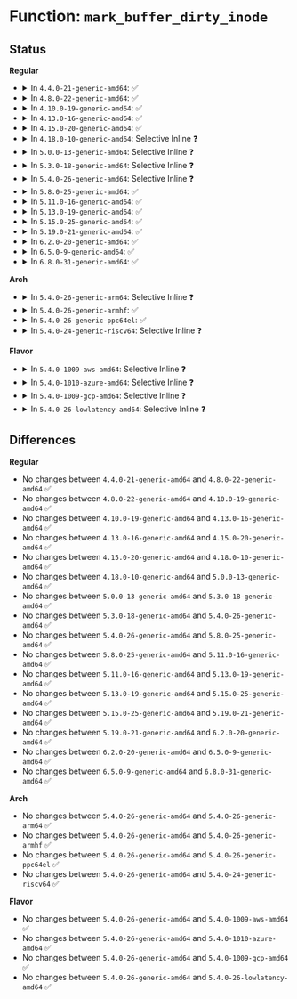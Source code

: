 # Function: <code>mark_buffer_dirty_inode</code>

## Status
<b>Regular</b>
<ul>
<li>
<details>
<summary>In <code>4.4.0-21-generic-amd64</code>: ✅</summary>

```c
void mark_buffer_dirty_inode(struct buffer_head * bh, struct inode * inode)
```

```json
{
  "name": "mark_buffer_dirty_inode",
  "collision_type": "Unique Global",
  "inline_type": "No",
  "funcs": [
    {
      "addr": 18446744071581215504,
      "name": "mark_buffer_dirty_inode",
      "external": true,
      "loc": "fs/buffer.c:603",
      "file": "fs/buffer.c",
      "inline": "seen, unknown",
      "caller_inline": [],
      "caller_func": [
        "fs/ext4/ext4_jbd2.c:__ext4_handle_dirty_metadata",
        "fs/fat/dir.c:fat_add_new_entries",
        "fs/fat/dir.c:fat_alloc_new_dir",
        "fs/fat/dir.c:__fat_remove_entries",
        "fs/fat/dir.c:fat_remove_entries",
        "fs/fat/dir.c:fat_add_entries",
        "fs/fat/dir.c:fat_add_entries",
        "fs/fat/fatent.c:fat12_ent_put",
        "fs/fat/fatent.c:fat12_ent_put",
        "fs/fat/fatent.c:fat16_ent_put",
        "fs/fat/fatent.c:fat32_ent_put",
        "fs/fat/fatent.c:fat_mirror_bhs",
        "fs/fat/namei_vfat.c:vfat_rename",
        "fs/fat/namei_vfat.c:vfat_rename"
      ]
    }
  ],
  "symbols": [
    {
      "addr": 18446744071581215504,
      "name": "mark_buffer_dirty_inode",
      "section": ".text",
      "bind": "STB_GLOBAL",
      "size": 160
    }
  ]
}
```
</details>
</li>
<li>
<details>
<summary>In <code>4.8.0-22-generic-amd64</code>: ✅</summary>

```c
void mark_buffer_dirty_inode(struct buffer_head * bh, struct inode * inode)
```

```json
{
  "name": "mark_buffer_dirty_inode",
  "collision_type": "Unique Global",
  "inline_type": "No",
  "funcs": [
    {
      "addr": 18446744071581380144,
      "name": "mark_buffer_dirty_inode",
      "external": true,
      "loc": "fs/buffer.c:597",
      "file": "fs/buffer.c",
      "inline": "seen, unknown",
      "caller_inline": [],
      "caller_func": [
        "fs/ext4/ext4_jbd2.c:__ext4_handle_dirty_metadata",
        "fs/fat/dir.c:fat_add_entries",
        "fs/fat/dir.c:fat_add_entries",
        "fs/fat/dir.c:fat_add_new_entries",
        "fs/fat/dir.c:fat_alloc_new_dir",
        "fs/fat/dir.c:fat_remove_entries",
        "fs/fat/dir.c:__fat_remove_entries",
        "fs/fat/fatent.c:fat_mirror_bhs",
        "fs/fat/fatent.c:fat32_ent_put",
        "fs/fat/fatent.c:fat16_ent_put",
        "fs/fat/fatent.c:fat12_ent_put",
        "fs/fat/fatent.c:fat12_ent_put",
        "fs/fat/namei_vfat.c:vfat_rename",
        "fs/fat/namei_vfat.c:vfat_rename"
      ]
    }
  ],
  "symbols": [
    {
      "addr": 18446744071581380144,
      "name": "mark_buffer_dirty_inode",
      "section": ".text",
      "bind": "STB_GLOBAL",
      "size": 155
    }
  ]
}
```
</details>
</li>
<li>
<details>
<summary>In <code>4.10.0-19-generic-amd64</code>: ✅</summary>

```c
void mark_buffer_dirty_inode(struct buffer_head * bh, struct inode * inode)
```

```json
{
  "name": "mark_buffer_dirty_inode",
  "collision_type": "Unique Global",
  "inline_type": "No",
  "funcs": [
    {
      "addr": 18446744071581458272,
      "name": "mark_buffer_dirty_inode",
      "external": true,
      "loc": "fs/buffer.c:598",
      "file": "fs/buffer.c",
      "inline": "seen, unknown",
      "caller_inline": [],
      "caller_func": [
        "fs/ext4/ext4_jbd2.c:__ext4_handle_dirty_metadata",
        "fs/fat/dir.c:fat_add_entries",
        "fs/fat/dir.c:fat_add_entries",
        "fs/fat/dir.c:fat_add_new_entries",
        "fs/fat/dir.c:fat_alloc_new_dir",
        "fs/fat/dir.c:fat_remove_entries",
        "fs/fat/dir.c:__fat_remove_entries",
        "fs/fat/fatent.c:fat_mirror_bhs",
        "fs/fat/fatent.c:fat32_ent_put",
        "fs/fat/fatent.c:fat16_ent_put",
        "fs/fat/fatent.c:fat12_ent_put",
        "fs/fat/fatent.c:fat12_ent_put",
        "fs/fat/namei_vfat.c:vfat_rename",
        "fs/fat/namei_vfat.c:vfat_rename"
      ]
    }
  ],
  "symbols": [
    {
      "addr": 18446744071581458272,
      "name": "mark_buffer_dirty_inode",
      "section": ".text",
      "bind": "STB_GLOBAL",
      "size": 155
    }
  ]
}
```
</details>
</li>
<li>
<details>
<summary>In <code>4.13.0-16-generic-amd64</code>: ✅</summary>

```c
void mark_buffer_dirty_inode(struct buffer_head * bh, struct inode * inode)
```

```json
{
  "name": "mark_buffer_dirty_inode",
  "collision_type": "Unique Global",
  "inline_type": "No",
  "funcs": [
    {
      "addr": 18446744071581514496,
      "name": "mark_buffer_dirty_inode",
      "external": true,
      "loc": "fs/buffer.c:595",
      "file": "fs/buffer.c",
      "inline": "seen, unknown",
      "caller_inline": [],
      "caller_func": [
        "fs/ext4/ext4_jbd2.c:__ext4_handle_dirty_metadata",
        "fs/fat/dir.c:fat_add_entries",
        "fs/fat/dir.c:fat_add_entries",
        "fs/fat/dir.c:fat_add_new_entries",
        "fs/fat/dir.c:fat_alloc_new_dir",
        "fs/fat/dir.c:fat_remove_entries",
        "fs/fat/dir.c:__fat_remove_entries",
        "fs/fat/fatent.c:fat_mirror_bhs",
        "fs/fat/fatent.c:fat32_ent_put",
        "fs/fat/fatent.c:fat16_ent_put",
        "fs/fat/fatent.c:fat12_ent_put",
        "fs/fat/fatent.c:fat12_ent_put",
        "fs/fat/namei_vfat.c:vfat_rename",
        "fs/fat/namei_vfat.c:vfat_rename"
      ]
    }
  ],
  "symbols": [
    {
      "addr": 18446744071581514496,
      "name": "mark_buffer_dirty_inode",
      "section": ".text",
      "bind": "STB_GLOBAL",
      "size": 165
    }
  ]
}
```
</details>
</li>
<li>
<details>
<summary>In <code>4.15.0-20-generic-amd64</code>: ✅</summary>

```c
void mark_buffer_dirty_inode(struct buffer_head * bh, struct inode * inode)
```

```json
{
  "name": "mark_buffer_dirty_inode",
  "collision_type": "Unique Global",
  "inline_type": "No",
  "funcs": [
    {
      "addr": 18446744071581656752,
      "name": "mark_buffer_dirty_inode",
      "external": true,
      "loc": "fs/buffer.c:574",
      "file": "fs/buffer.c",
      "inline": "seen, unknown",
      "caller_inline": [],
      "caller_func": [
        "fs/ext4/ext4_jbd2.c:__ext4_handle_dirty_metadata",
        "fs/fat/dir.c:fat_add_entries",
        "fs/fat/dir.c:fat_add_entries",
        "fs/fat/dir.c:fat_add_new_entries",
        "fs/fat/dir.c:fat_alloc_new_dir",
        "fs/fat/dir.c:fat_remove_entries",
        "fs/fat/dir.c:__fat_remove_entries",
        "fs/fat/fatent.c:fat_mirror_bhs",
        "fs/fat/fatent.c:fat32_ent_put",
        "fs/fat/fatent.c:fat16_ent_put",
        "fs/fat/fatent.c:fat12_ent_put",
        "fs/fat/fatent.c:fat12_ent_put",
        "fs/fat/namei_vfat.c:vfat_rename",
        "fs/fat/namei_vfat.c:vfat_rename"
      ]
    }
  ],
  "symbols": [
    {
      "addr": 18446744071581656752,
      "name": "mark_buffer_dirty_inode",
      "section": ".text",
      "bind": "STB_GLOBAL",
      "size": 165
    }
  ]
}
```
</details>
</li>
<li>
<details>
<summary>In <code>4.18.0-10-generic-amd64</code>: Selective Inline ❓</summary>

```c
void mark_buffer_dirty_inode(struct buffer_head * bh, struct inode * inode)
```

```json
{
  "name": "mark_buffer_dirty_inode",
  "collision_type": "Unique Global",
  "inline_type": "Selective",
  "funcs": [
    {
      "addr": 18446744071581824560,
      "name": "mark_buffer_dirty_inode",
      "external": true,
      "loc": "fs/buffer.c:543",
      "file": "fs/buffer.c",
      "inline": "not declared, inlined",
      "caller_inline": [],
      "caller_func": [
        "fs/ext4/ext4_jbd2.c:__ext4_handle_dirty_metadata",
        "fs/fat/dir.c:fat_add_entries",
        "fs/fat/dir.c:fat_add_entries",
        "fs/fat/dir.c:fat_add_new_entries",
        "fs/fat/dir.c:fat_alloc_new_dir",
        "fs/fat/dir.c:fat_remove_entries",
        "fs/fat/dir.c:__fat_remove_entries",
        "fs/fat/fatent.c:fat_mirror_bhs",
        "fs/fat/fatent.c:fat32_ent_put",
        "fs/fat/fatent.c:fat16_ent_put",
        "fs/fat/namei_vfat.c:vfat_rename",
        "fs/fat/namei_vfat.c:vfat_rename"
      ]
    }
  ],
  "symbols": [
    {
      "addr": 18446744071581824560,
      "name": "mark_buffer_dirty_inode",
      "section": ".text",
      "bind": "STB_GLOBAL",
      "size": 165
    }
  ]
}
```
</details>
</li>
<li>
<details>
<summary>In <code>5.0.0-13-generic-amd64</code>: Selective Inline ❓</summary>

```c
void mark_buffer_dirty_inode(struct buffer_head * bh, struct inode * inode)
```

```json
{
  "name": "mark_buffer_dirty_inode",
  "collision_type": "Unique Global",
  "inline_type": "Selective",
  "funcs": [
    {
      "addr": 18446744071581907344,
      "name": "mark_buffer_dirty_inode",
      "external": true,
      "loc": "fs/buffer.c:544",
      "file": "fs/buffer.c",
      "inline": "not declared, inlined",
      "caller_inline": [],
      "caller_func": [
        "fs/ext4/ext4_jbd2.c:__ext4_handle_dirty_metadata",
        "fs/fat/dir.c:fat_add_entries",
        "fs/fat/dir.c:fat_add_entries",
        "fs/fat/dir.c:fat_add_new_entries",
        "fs/fat/dir.c:fat_alloc_new_dir",
        "fs/fat/dir.c:fat_remove_entries",
        "fs/fat/dir.c:__fat_remove_entries",
        "fs/fat/fatent.c:fat_mirror_bhs",
        "fs/fat/fatent.c:fat32_ent_put",
        "fs/fat/fatent.c:fat16_ent_put",
        "fs/fat/namei_vfat.c:vfat_rename",
        "fs/fat/namei_vfat.c:vfat_rename"
      ]
    }
  ],
  "symbols": [
    {
      "addr": 18446744071581907344,
      "name": "mark_buffer_dirty_inode",
      "section": ".text",
      "bind": "STB_GLOBAL",
      "size": 168
    }
  ]
}
```
</details>
</li>
<li>
<details>
<summary>In <code>5.3.0-18-generic-amd64</code>: Selective Inline ❓</summary>

```c
void mark_buffer_dirty_inode(struct buffer_head * bh, struct inode * inode)
```

```json
{
  "name": "mark_buffer_dirty_inode",
  "collision_type": "Unique Global",
  "inline_type": "Selective",
  "funcs": [
    {
      "addr": 18446744071582044288,
      "name": "mark_buffer_dirty_inode",
      "external": true,
      "loc": "fs/buffer.c:545",
      "file": "fs/buffer.c",
      "inline": "not declared, inlined",
      "caller_inline": [],
      "caller_func": [
        "fs/ext4/ext4_jbd2.c:__ext4_handle_dirty_metadata",
        "fs/fat/dir.c:fat_add_entries",
        "fs/fat/dir.c:fat_add_entries",
        "fs/fat/dir.c:fat_add_new_entries",
        "fs/fat/dir.c:fat_alloc_new_dir",
        "fs/fat/dir.c:fat_remove_entries",
        "fs/fat/dir.c:__fat_remove_entries",
        "fs/fat/fatent.c:fat_mirror_bhs",
        "fs/fat/fatent.c:fat32_ent_put",
        "fs/fat/fatent.c:fat16_ent_put",
        "fs/fat/namei_vfat.c:vfat_rename",
        "fs/fat/namei_vfat.c:vfat_rename"
      ]
    }
  ],
  "symbols": [
    {
      "addr": 18446744071582044288,
      "name": "mark_buffer_dirty_inode",
      "section": ".text",
      "bind": "STB_GLOBAL",
      "size": 168
    }
  ]
}
```
</details>
</li>
<li>
<details>
<summary>In <code>5.4.0-26-generic-amd64</code>: Selective Inline ❓</summary>

```c
void mark_buffer_dirty_inode(struct buffer_head * bh, struct inode * inode)
```

```json
{
  "name": "mark_buffer_dirty_inode",
  "collision_type": "Unique Global",
  "inline_type": "Selective",
  "funcs": [
    {
      "addr": 18446744071582122064,
      "name": "mark_buffer_dirty_inode",
      "external": true,
      "loc": "fs/buffer.c:545",
      "file": "fs/buffer.c",
      "inline": "not declared, inlined",
      "caller_inline": [],
      "caller_func": [
        "fs/ext4/ext4_jbd2.c:__ext4_handle_dirty_metadata",
        "fs/fat/dir.c:fat_add_entries",
        "fs/fat/dir.c:fat_add_entries",
        "fs/fat/dir.c:fat_add_new_entries",
        "fs/fat/dir.c:fat_alloc_new_dir",
        "fs/fat/dir.c:fat_remove_entries",
        "fs/fat/dir.c:__fat_remove_entries",
        "fs/fat/fatent.c:fat_mirror_bhs",
        "fs/fat/fatent.c:fat32_ent_put",
        "fs/fat/fatent.c:fat16_ent_put",
        "fs/fat/namei_vfat.c:vfat_rename",
        "fs/fat/namei_vfat.c:vfat_rename"
      ]
    }
  ],
  "symbols": [
    {
      "addr": 18446744071582122064,
      "name": "mark_buffer_dirty_inode",
      "section": ".text",
      "bind": "STB_GLOBAL",
      "size": 168
    }
  ]
}
```
</details>
</li>
<li>
<details>
<summary>In <code>5.8.0-25-generic-amd64</code>: ✅</summary>

```c
void mark_buffer_dirty_inode(struct buffer_head * bh, struct inode * inode)
```

```json
{
  "name": "mark_buffer_dirty_inode",
  "collision_type": "Unique Global",
  "inline_type": "No",
  "funcs": [
    {
      "addr": 18446744071582359696,
      "name": "mark_buffer_dirty_inode",
      "external": true,
      "loc": "fs/buffer.c:571",
      "file": "fs/buffer.c",
      "inline": "seen, unknown",
      "caller_inline": [],
      "caller_func": [
        "fs/ext4/ext4_jbd2.c:__ext4_handle_dirty_metadata",
        "fs/fat/dir.c:fat_add_entries",
        "fs/fat/dir.c:fat_add_entries",
        "fs/fat/dir.c:fat_add_new_entries",
        "fs/fat/dir.c:fat_alloc_new_dir",
        "fs/fat/dir.c:fat_remove_entries",
        "fs/fat/dir.c:__fat_remove_entries",
        "fs/fat/fatent.c:fat_mirror_bhs",
        "fs/fat/fatent.c:fat32_ent_put",
        "fs/fat/fatent.c:fat16_ent_put",
        "fs/fat/fatent.c:fat12_ent_put",
        "fs/fat/fatent.c:fat12_ent_put",
        "fs/fat/namei_vfat.c:vfat_rename",
        "fs/fat/namei_vfat.c:vfat_rename"
      ]
    }
  ],
  "symbols": [
    {
      "addr": 18446744071582359696,
      "name": "mark_buffer_dirty_inode",
      "section": ".text",
      "bind": "STB_GLOBAL",
      "size": 173
    }
  ]
}
```
</details>
</li>
<li>
<details>
<summary>In <code>5.11.0-16-generic-amd64</code>: ✅</summary>

```c
void mark_buffer_dirty_inode(struct buffer_head * bh, struct inode * inode)
```

```json
{
  "name": "mark_buffer_dirty_inode",
  "collision_type": "Unique Global",
  "inline_type": "No",
  "funcs": [
    {
      "addr": 18446744071582417328,
      "name": "mark_buffer_dirty_inode",
      "external": true,
      "loc": "fs/buffer.c:570",
      "file": "fs/buffer.c",
      "inline": "seen, unknown",
      "caller_inline": [],
      "caller_func": [
        "fs/ext4/ext4_jbd2.c:__ext4_handle_dirty_metadata",
        "fs/fat/dir.c:fat_add_entries",
        "fs/fat/dir.c:fat_add_entries",
        "fs/fat/dir.c:fat_add_new_entries",
        "fs/fat/dir.c:fat_alloc_new_dir",
        "fs/fat/dir.c:fat_remove_entries",
        "fs/fat/dir.c:__fat_remove_entries",
        "fs/fat/fatent.c:fat_mirror_bhs",
        "fs/fat/fatent.c:fat32_ent_put",
        "fs/fat/fatent.c:fat16_ent_put",
        "fs/fat/fatent.c:fat12_ent_put",
        "fs/fat/fatent.c:fat12_ent_put",
        "fs/fat/namei_vfat.c:vfat_rename",
        "fs/fat/namei_vfat.c:vfat_rename"
      ]
    }
  ],
  "symbols": [
    {
      "addr": 18446744071582417328,
      "name": "mark_buffer_dirty_inode",
      "section": ".text",
      "bind": "STB_GLOBAL",
      "size": 173
    }
  ]
}
```
</details>
</li>
<li>
<details>
<summary>In <code>5.13.0-19-generic-amd64</code>: ✅</summary>

```c
void mark_buffer_dirty_inode(struct buffer_head * bh, struct inode * inode)
```

```json
{
  "name": "mark_buffer_dirty_inode",
  "collision_type": "Unique Global",
  "inline_type": "No",
  "funcs": [
    {
      "addr": 18446744071582444656,
      "name": "mark_buffer_dirty_inode",
      "external": true,
      "loc": "fs/buffer.c:570",
      "file": "fs/buffer.c",
      "inline": "seen, unknown",
      "caller_inline": [],
      "caller_func": [
        "fs/ext4/ext4_jbd2.c:__ext4_handle_dirty_metadata",
        "fs/fat/dir.c:fat_add_entries",
        "fs/fat/dir.c:fat_add_entries",
        "fs/fat/dir.c:fat_add_new_entries",
        "fs/fat/dir.c:fat_alloc_new_dir",
        "fs/fat/dir.c:fat_remove_entries",
        "fs/fat/dir.c:__fat_remove_entries",
        "fs/fat/fatent.c:fat_mirror_bhs",
        "fs/fat/fatent.c:fat32_ent_put",
        "fs/fat/fatent.c:fat16_ent_put",
        "fs/fat/fatent.c:fat12_ent_put",
        "fs/fat/fatent.c:fat12_ent_put",
        "fs/fat/namei_vfat.c:vfat_rename",
        "fs/fat/namei_vfat.c:vfat_rename"
      ]
    }
  ],
  "symbols": [
    {
      "addr": 18446744071582444656,
      "name": "mark_buffer_dirty_inode",
      "section": ".text",
      "bind": "STB_GLOBAL",
      "size": 170
    }
  ]
}
```
</details>
</li>
<li>
<details>
<summary>In <code>5.15.0-25-generic-amd64</code>: ✅</summary>

```c
void mark_buffer_dirty_inode(struct buffer_head * bh, struct inode * inode)
```

```json
{
  "name": "mark_buffer_dirty_inode",
  "collision_type": "Unique Global",
  "inline_type": "No",
  "funcs": [
    {
      "addr": 18446744071582778176,
      "name": "mark_buffer_dirty_inode",
      "external": true,
      "loc": "fs/buffer.c:570",
      "file": "fs/buffer.c",
      "inline": "seen, unknown",
      "caller_inline": [],
      "caller_func": [
        "fs/ext4/ext4_jbd2.c:__ext4_handle_dirty_metadata",
        "fs/fat/dir.c:fat_add_entries",
        "fs/fat/dir.c:fat_add_entries",
        "fs/fat/dir.c:fat_add_new_entries",
        "fs/fat/dir.c:fat_alloc_new_dir",
        "fs/fat/dir.c:fat_remove_entries",
        "fs/fat/dir.c:__fat_remove_entries",
        "fs/fat/fatent.c:fat_mirror_bhs",
        "fs/fat/fatent.c:fat32_ent_put",
        "fs/fat/fatent.c:fat16_ent_put",
        "fs/fat/fatent.c:fat12_ent_put",
        "fs/fat/fatent.c:fat12_ent_put",
        "fs/fat/namei_vfat.c:vfat_rename",
        "fs/fat/namei_vfat.c:vfat_rename"
      ]
    }
  ],
  "symbols": [
    {
      "addr": 18446744071582778176,
      "name": "mark_buffer_dirty_inode",
      "section": ".text",
      "bind": "STB_GLOBAL",
      "size": 173
    }
  ]
}
```
</details>
</li>
<li>
<details>
<summary>In <code>5.19.0-21-generic-amd64</code>: ✅</summary>

```c
void mark_buffer_dirty_inode(struct buffer_head * bh, struct inode * inode)
```

```json
{
  "name": "mark_buffer_dirty_inode",
  "collision_type": "Unique Global",
  "inline_type": "No",
  "funcs": [
    {
      "addr": 18446744071583327488,
      "name": "mark_buffer_dirty_inode",
      "external": true,
      "loc": "fs/buffer.c:570",
      "file": "fs/buffer.c",
      "inline": "seen, unknown",
      "caller_inline": [],
      "caller_func": [
        "fs/ext4/ext4_jbd2.c:__ext4_handle_dirty_metadata",
        "fs/fat/dir.c:fat_add_entries",
        "fs/fat/dir.c:fat_add_entries",
        "fs/fat/dir.c:fat_add_new_entries",
        "fs/fat/dir.c:fat_alloc_new_dir",
        "fs/fat/dir.c:fat_remove_entries",
        "fs/fat/dir.c:__fat_remove_entries",
        "fs/fat/fatent.c:fat_mirror_bhs",
        "fs/fat/fatent.c:fat32_ent_put",
        "fs/fat/fatent.c:fat16_ent_put",
        "fs/fat/fatent.c:fat12_ent_put",
        "fs/fat/fatent.c:fat12_ent_put",
        "fs/fat/namei_vfat.c:vfat_rename",
        "fs/fat/namei_vfat.c:vfat_rename"
      ]
    }
  ],
  "symbols": [
    {
      "addr": 18446744071583327488,
      "name": "mark_buffer_dirty_inode",
      "section": ".text",
      "bind": "STB_GLOBAL",
      "size": 203
    }
  ]
}
```
</details>
</li>
<li>
<details>
<summary>In <code>6.2.0-20-generic-amd64</code>: ✅</summary>

```c
void mark_buffer_dirty_inode(struct buffer_head * bh, struct inode * inode)
```

```json
{
  "name": "mark_buffer_dirty_inode",
  "collision_type": "Unique Global",
  "inline_type": "No",
  "funcs": [
    {
      "addr": 18446744071583913456,
      "name": "mark_buffer_dirty_inode",
      "external": true,
      "loc": "fs/buffer.c:570",
      "file": "fs/buffer.c",
      "inline": "seen, unknown",
      "caller_inline": [],
      "caller_func": [
        "fs/ext4/ext4_jbd2.c:__ext4_handle_dirty_metadata",
        "fs/fat/dir.c:fat_add_entries",
        "fs/fat/dir.c:fat_add_entries",
        "fs/fat/dir.c:fat_add_new_entries",
        "fs/fat/dir.c:fat_alloc_new_dir",
        "fs/fat/dir.c:fat_remove_entries",
        "fs/fat/dir.c:__fat_remove_entries",
        "fs/fat/fatent.c:fat_mirror_bhs",
        "fs/fat/fatent.c:fat32_ent_put",
        "fs/fat/fatent.c:fat16_ent_put",
        "fs/fat/fatent.c:fat12_ent_put",
        "fs/fat/fatent.c:fat12_ent_put",
        "fs/fat/namei_vfat.c:vfat_rename_exchange",
        "fs/fat/namei_vfat.c:vfat_rename_exchange",
        "fs/fat/namei_vfat.c:vfat_rename_exchange",
        "fs/fat/namei_vfat.c:vfat_rename_exchange",
        "fs/fat/namei_vfat.c:vfat_rename",
        "fs/fat/namei_vfat.c:vfat_rename"
      ]
    }
  ],
  "symbols": [
    {
      "addr": 18446744071583913456,
      "name": "mark_buffer_dirty_inode",
      "section": ".text",
      "bind": "STB_GLOBAL",
      "size": 203
    }
  ]
}
```
</details>
</li>
<li>
<details>
<summary>In <code>6.5.0-9-generic-amd64</code>: ✅</summary>

```c
void mark_buffer_dirty_inode(struct buffer_head * bh, struct inode * inode)
```

```json
{
  "name": "mark_buffer_dirty_inode",
  "collision_type": "Unique Global",
  "inline_type": "No",
  "funcs": [
    {
      "addr": 18446744071584121824,
      "name": "mark_buffer_dirty_inode",
      "external": true,
      "loc": "fs/buffer.c:681",
      "file": "fs/buffer.c",
      "inline": "seen, unknown",
      "caller_inline": [],
      "caller_func": [
        "fs/ext4/ext4_jbd2.c:__ext4_handle_dirty_metadata",
        "fs/fat/dir.c:fat_add_entries",
        "fs/fat/dir.c:fat_add_entries",
        "fs/fat/dir.c:fat_add_new_entries",
        "fs/fat/dir.c:fat_alloc_new_dir",
        "fs/fat/dir.c:fat_remove_entries",
        "fs/fat/dir.c:__fat_remove_entries",
        "fs/fat/fatent.c:fat_mirror_bhs",
        "fs/fat/fatent.c:fat32_ent_put",
        "fs/fat/fatent.c:fat16_ent_put",
        "fs/fat/fatent.c:fat12_ent_put",
        "fs/fat/fatent.c:fat12_ent_put",
        "fs/fat/namei_vfat.c:vfat_rename_exchange",
        "fs/fat/namei_vfat.c:vfat_rename_exchange",
        "fs/fat/namei_vfat.c:vfat_rename_exchange",
        "fs/fat/namei_vfat.c:vfat_rename_exchange",
        "fs/fat/namei_vfat.c:vfat_rename",
        "fs/fat/namei_vfat.c:vfat_rename"
      ]
    }
  ],
  "symbols": [
    {
      "addr": 18446744071584121824,
      "name": "mark_buffer_dirty_inode",
      "section": ".text",
      "bind": "STB_GLOBAL",
      "size": 203
    }
  ]
}
```
</details>
</li>
<li>
<details>
<summary>In <code>6.8.0-31-generic-amd64</code>: ✅</summary>

```c
void mark_buffer_dirty_inode(struct buffer_head * bh, struct inode * inode)
```

```json
{
  "name": "mark_buffer_dirty_inode",
  "collision_type": "Unique Global",
  "inline_type": "No",
  "funcs": [
    {
      "addr": 18446744071584338320,
      "name": "mark_buffer_dirty_inode",
      "external": true,
      "loc": "fs/buffer.c:669",
      "file": "fs/buffer.c",
      "inline": "seen, unknown",
      "caller_inline": [],
      "caller_func": [
        "fs/ext4/ext4_jbd2.c:__ext4_handle_dirty_metadata",
        "fs/fat/dir.c:fat_add_entries",
        "fs/fat/dir.c:fat_add_entries",
        "fs/fat/dir.c:fat_add_new_entries",
        "fs/fat/dir.c:fat_alloc_new_dir",
        "fs/fat/dir.c:fat_remove_entries",
        "fs/fat/dir.c:__fat_remove_entries",
        "fs/fat/fatent.c:fat_mirror_bhs",
        "fs/fat/fatent.c:fat32_ent_put",
        "fs/fat/fatent.c:fat16_ent_put",
        "fs/fat/fatent.c:fat12_ent_put",
        "fs/fat/fatent.c:fat12_ent_put",
        "fs/fat/namei_vfat.c:vfat_rename_exchange",
        "fs/fat/namei_vfat.c:vfat_rename_exchange",
        "fs/fat/namei_vfat.c:vfat_rename_exchange",
        "fs/fat/namei_vfat.c:vfat_rename_exchange",
        "fs/fat/namei_vfat.c:vfat_rename",
        "fs/fat/namei_vfat.c:vfat_rename"
      ]
    }
  ],
  "symbols": [
    {
      "addr": 18446744071584338320,
      "name": "mark_buffer_dirty_inode",
      "section": ".text",
      "bind": "STB_GLOBAL",
      "size": 203
    }
  ]
}
```
</details>
</li>
</ul>
<b>Arch</b>
<ul>
<li>
<details>
<summary>In <code>5.4.0-26-generic-arm64</code>: Selective Inline ❓</summary>

```c
void mark_buffer_dirty_inode(struct buffer_head * bh, struct inode * inode)
```

```json
{
  "name": "mark_buffer_dirty_inode",
  "collision_type": "Unique Global",
  "inline_type": "Selective",
  "funcs": [
    {
      "addr": 18446603336493665232,
      "name": "mark_buffer_dirty_inode",
      "external": true,
      "loc": "fs/buffer.c:545",
      "file": "fs/buffer.c",
      "inline": "not declared, inlined",
      "caller_inline": [],
      "caller_func": [
        "fs/ext4/ext4_jbd2.c:__ext4_handle_dirty_metadata",
        "fs/fat/dir.c:fat_add_entries",
        "fs/fat/dir.c:fat_add_entries",
        "fs/fat/dir.c:fat_add_new_entries",
        "fs/fat/dir.c:fat_add_new_entries",
        "fs/fat/dir.c:fat_alloc_new_dir",
        "fs/fat/dir.c:fat_remove_entries",
        "fs/fat/dir.c:__fat_remove_entries",
        "fs/fat/fatent.c:fat_mirror_bhs",
        "fs/fat/fatent.c:fat_mirror_bhs",
        "fs/fat/fatent.c:fat32_ent_put",
        "fs/fat/fatent.c:fat16_ent_put",
        "fs/fat/fatent.c:fat12_ent_put",
        "fs/fat/fatent.c:fat12_ent_put",
        "fs/fat/namei_vfat.c:vfat_rename",
        "fs/fat/namei_vfat.c:vfat_rename"
      ]
    }
  ],
  "symbols": [
    {
      "addr": 18446603336493665232,
      "name": "mark_buffer_dirty_inode",
      "section": ".text",
      "bind": "STB_GLOBAL",
      "size": 252
    }
  ]
}
```
</details>
</li>
<li>
<details>
<summary>In <code>5.4.0-26-generic-armhf</code>: ✅</summary>

```c
void mark_buffer_dirty_inode(struct buffer_head * bh, struct inode * inode)
```

```json
{
  "name": "mark_buffer_dirty_inode",
  "collision_type": "Unique Global",
  "inline_type": "No",
  "funcs": [
    {
      "addr": 3227196040,
      "name": "mark_buffer_dirty_inode",
      "external": true,
      "loc": "fs/buffer.c:545",
      "file": "fs/buffer.c",
      "inline": "seen, unknown",
      "caller_inline": [],
      "caller_func": [
        "fs/ext4/ext4_jbd2.c:__ext4_handle_dirty_metadata",
        "fs/fat/dir.c:fat_add_entries",
        "fs/fat/dir.c:fat_add_entries",
        "fs/fat/dir.c:fat_add_new_entries",
        "fs/fat/dir.c:fat_alloc_new_dir",
        "fs/fat/dir.c:fat_remove_entries",
        "fs/fat/dir.c:__fat_remove_entries",
        "fs/fat/fatent.c:fat_mirror_bhs",
        "fs/fat/fatent.c:fat32_ent_put",
        "fs/fat/fatent.c:fat16_ent_put",
        "fs/fat/fatent.c:fat12_ent_put",
        "fs/fat/fatent.c:fat12_ent_put",
        "fs/fat/namei_vfat.c:vfat_rename",
        "fs/fat/namei_vfat.c:vfat_rename"
      ]
    }
  ],
  "symbols": [
    {
      "addr": 3227196040,
      "name": "mark_buffer_dirty_inode",
      "section": ".text",
      "bind": "STB_GLOBAL",
      "size": 164
    }
  ]
}
```
</details>
</li>
<li>
<details>
<summary>In <code>5.4.0-26-generic-ppc64el</code>: ✅</summary>

```c
void mark_buffer_dirty_inode(struct buffer_head * bh, struct inode * inode)
```

```json
{
  "name": "mark_buffer_dirty_inode",
  "collision_type": "Unique Global",
  "inline_type": "No",
  "funcs": [
    {
      "addr": 13835058055287260304,
      "name": "mark_buffer_dirty_inode",
      "external": true,
      "loc": "fs/buffer.c:545",
      "file": "fs/buffer.c",
      "inline": "seen, unknown",
      "caller_inline": [],
      "caller_func": [
        "fs/ext4/ext4_jbd2.c:__ext4_handle_dirty_metadata",
        "fs/fat/dir.c:fat_add_entries",
        "fs/fat/dir.c:fat_add_entries",
        "fs/fat/dir.c:fat_add_new_entries",
        "fs/fat/dir.c:fat_add_new_entries",
        "fs/fat/dir.c:fat_alloc_new_dir",
        "fs/fat/dir.c:fat_remove_entries",
        "fs/fat/dir.c:__fat_remove_entries",
        "fs/fat/fatent.c:fat_mirror_bhs",
        "fs/fat/fatent.c:fat_mirror_bhs",
        "fs/fat/fatent.c:fat32_ent_put",
        "fs/fat/fatent.c:fat16_ent_put",
        "fs/fat/fatent.c:fat12_ent_put",
        "fs/fat/fatent.c:fat12_ent_put",
        "fs/fat/fatent.c:fat12_ent_put",
        "fs/fat/namei_vfat.c:vfat_rename",
        "fs/fat/namei_vfat.c:vfat_rename"
      ]
    }
  ],
  "symbols": [
    {
      "addr": 13835058055287260304,
      "name": "mark_buffer_dirty_inode",
      "section": ".text",
      "bind": "STB_GLOBAL",
      "size": 316
    }
  ]
}
```
</details>
</li>
<li>
<details>
<summary>In <code>5.4.0-24-generic-riscv64</code>: Selective Inline ❓</summary>

```c
void mark_buffer_dirty_inode(struct buffer_head * bh, struct inode * inode)
```

```json
{
  "name": "mark_buffer_dirty_inode",
  "collision_type": "Unique Global",
  "inline_type": "Selective",
  "funcs": [
    {
      "addr": 18446743936273291058,
      "name": "mark_buffer_dirty_inode",
      "external": true,
      "loc": "fs/buffer.c:545",
      "file": "fs/buffer.c",
      "inline": "not declared, inlined",
      "caller_inline": [],
      "caller_func": [
        "fs/ext4/ext4_jbd2.c:__ext4_handle_dirty_metadata",
        "fs/fat/dir.c:fat_add_entries",
        "fs/fat/dir.c:fat_add_entries",
        "fs/fat/dir.c:fat_add_new_entries",
        "fs/fat/dir.c:fat_alloc_new_dir",
        "fs/fat/dir.c:fat_remove_entries",
        "fs/fat/dir.c:__fat_remove_entries",
        "fs/fat/fatent.c:fat_mirror_bhs",
        "fs/fat/fatent.c:fat32_ent_put",
        "fs/fat/fatent.c:fat16_ent_put",
        "fs/fat/fatent.c:fat12_ent_put",
        "fs/fat/fatent.c:fat12_ent_put",
        "fs/fat/namei_vfat.c:vfat_rename",
        "fs/fat/namei_vfat.c:vfat_rename"
      ]
    }
  ],
  "symbols": [
    {
      "addr": 18446743936273291058,
      "name": "mark_buffer_dirty_inode",
      "section": ".text",
      "bind": "STB_GLOBAL",
      "size": 210
    }
  ]
}
```
</details>
</li>
</ul>
<b>Flavor</b>
<ul>
<li>
<details>
<summary>In <code>5.4.0-1009-aws-amd64</code>: Selective Inline ❓</summary>

```c
void mark_buffer_dirty_inode(struct buffer_head * bh, struct inode * inode)
```

```json
{
  "name": "mark_buffer_dirty_inode",
  "collision_type": "Unique Global",
  "inline_type": "Selective",
  "funcs": [
    {
      "addr": 18446744071582090800,
      "name": "mark_buffer_dirty_inode",
      "external": true,
      "loc": "fs/buffer.c:545",
      "file": "fs/buffer.c",
      "inline": "not declared, inlined",
      "caller_inline": [],
      "caller_func": [
        "fs/ext4/ext4_jbd2.c:__ext4_handle_dirty_metadata",
        "fs/fat/dir.c:fat_add_entries",
        "fs/fat/dir.c:fat_add_entries",
        "fs/fat/dir.c:fat_add_new_entries",
        "fs/fat/dir.c:fat_alloc_new_dir",
        "fs/fat/dir.c:fat_remove_entries",
        "fs/fat/dir.c:__fat_remove_entries",
        "fs/fat/fatent.c:fat_mirror_bhs",
        "fs/fat/fatent.c:fat32_ent_put",
        "fs/fat/fatent.c:fat16_ent_put",
        "fs/fat/namei_vfat.c:vfat_rename",
        "fs/fat/namei_vfat.c:vfat_rename"
      ]
    }
  ],
  "symbols": [
    {
      "addr": 18446744071582090800,
      "name": "mark_buffer_dirty_inode",
      "section": ".text",
      "bind": "STB_GLOBAL",
      "size": 168
    }
  ]
}
```
</details>
</li>
<li>
<details>
<summary>In <code>5.4.0-1010-azure-amd64</code>: Selective Inline ❓</summary>

```c
void mark_buffer_dirty_inode(struct buffer_head * bh, struct inode * inode)
```

```json
{
  "name": "mark_buffer_dirty_inode",
  "collision_type": "Unique Global",
  "inline_type": "Selective",
  "funcs": [
    {
      "addr": 18446744071582028320,
      "name": "mark_buffer_dirty_inode",
      "external": true,
      "loc": "fs/buffer.c:545",
      "file": "fs/buffer.c",
      "inline": "not declared, inlined",
      "caller_inline": [],
      "caller_func": [
        "fs/ext4/ext4_jbd2.c:__ext4_handle_dirty_metadata",
        "fs/fat/dir.c:fat_add_entries",
        "fs/fat/dir.c:fat_add_entries",
        "fs/fat/dir.c:fat_add_new_entries",
        "fs/fat/dir.c:fat_alloc_new_dir",
        "fs/fat/dir.c:fat_remove_entries",
        "fs/fat/dir.c:__fat_remove_entries",
        "fs/fat/fatent.c:fat_mirror_bhs",
        "fs/fat/fatent.c:fat32_ent_put",
        "fs/fat/fatent.c:fat16_ent_put",
        "fs/fat/namei_vfat.c:vfat_rename",
        "fs/fat/namei_vfat.c:vfat_rename"
      ]
    }
  ],
  "symbols": [
    {
      "addr": 18446744071582028320,
      "name": "mark_buffer_dirty_inode",
      "section": ".text",
      "bind": "STB_GLOBAL",
      "size": 168
    }
  ]
}
```
</details>
</li>
<li>
<details>
<summary>In <code>5.4.0-1009-gcp-amd64</code>: Selective Inline ❓</summary>

```c
void mark_buffer_dirty_inode(struct buffer_head * bh, struct inode * inode)
```

```json
{
  "name": "mark_buffer_dirty_inode",
  "collision_type": "Unique Global",
  "inline_type": "Selective",
  "funcs": [
    {
      "addr": 18446744071582081280,
      "name": "mark_buffer_dirty_inode",
      "external": true,
      "loc": "fs/buffer.c:545",
      "file": "fs/buffer.c",
      "inline": "not declared, inlined",
      "caller_inline": [],
      "caller_func": [
        "fs/ext4/ext4_jbd2.c:__ext4_handle_dirty_metadata",
        "fs/fat/dir.c:fat_add_entries",
        "fs/fat/dir.c:fat_add_entries",
        "fs/fat/dir.c:fat_add_new_entries",
        "fs/fat/dir.c:fat_alloc_new_dir",
        "fs/fat/dir.c:fat_remove_entries",
        "fs/fat/dir.c:__fat_remove_entries",
        "fs/fat/fatent.c:fat_mirror_bhs",
        "fs/fat/fatent.c:fat32_ent_put",
        "fs/fat/fatent.c:fat16_ent_put",
        "fs/fat/namei_vfat.c:vfat_rename",
        "fs/fat/namei_vfat.c:vfat_rename"
      ]
    }
  ],
  "symbols": [
    {
      "addr": 18446744071582081280,
      "name": "mark_buffer_dirty_inode",
      "section": ".text",
      "bind": "STB_GLOBAL",
      "size": 168
    }
  ]
}
```
</details>
</li>
<li>
<details>
<summary>In <code>5.4.0-26-lowlatency-amd64</code>: Selective Inline ❓</summary>

```c
void mark_buffer_dirty_inode(struct buffer_head * bh, struct inode * inode)
```

```json
{
  "name": "mark_buffer_dirty_inode",
  "collision_type": "Unique Global",
  "inline_type": "Selective",
  "funcs": [
    {
      "addr": 18446744071582154288,
      "name": "mark_buffer_dirty_inode",
      "external": true,
      "loc": "fs/buffer.c:545",
      "file": "fs/buffer.c",
      "inline": "not declared, inlined",
      "caller_inline": [],
      "caller_func": [
        "fs/ext4/ext4_jbd2.c:__ext4_handle_dirty_metadata",
        "fs/fat/dir.c:fat_add_entries",
        "fs/fat/dir.c:fat_add_entries",
        "fs/fat/dir.c:fat_add_new_entries",
        "fs/fat/dir.c:fat_alloc_new_dir",
        "fs/fat/dir.c:fat_remove_entries",
        "fs/fat/dir.c:__fat_remove_entries",
        "fs/fat/fatent.c:fat_mirror_bhs",
        "fs/fat/fatent.c:fat32_ent_put",
        "fs/fat/fatent.c:fat16_ent_put",
        "fs/fat/namei_vfat.c:vfat_rename",
        "fs/fat/namei_vfat.c:vfat_rename"
      ]
    }
  ],
  "symbols": [
    {
      "addr": 18446744071582154288,
      "name": "mark_buffer_dirty_inode",
      "section": ".text",
      "bind": "STB_GLOBAL",
      "size": 171
    }
  ]
}
```
</details>
</li>
</ul>

## Differences
<b>Regular</b>
<ul>
<li>
No changes between <code>4.4.0-21-generic-amd64</code> and <code>4.8.0-22-generic-amd64</code> ✅
</li>
<li>
No changes between <code>4.8.0-22-generic-amd64</code> and <code>4.10.0-19-generic-amd64</code> ✅
</li>
<li>
No changes between <code>4.10.0-19-generic-amd64</code> and <code>4.13.0-16-generic-amd64</code> ✅
</li>
<li>
No changes between <code>4.13.0-16-generic-amd64</code> and <code>4.15.0-20-generic-amd64</code> ✅
</li>
<li>
No changes between <code>4.15.0-20-generic-amd64</code> and <code>4.18.0-10-generic-amd64</code> ✅
</li>
<li>
No changes between <code>4.18.0-10-generic-amd64</code> and <code>5.0.0-13-generic-amd64</code> ✅
</li>
<li>
No changes between <code>5.0.0-13-generic-amd64</code> and <code>5.3.0-18-generic-amd64</code> ✅
</li>
<li>
No changes between <code>5.3.0-18-generic-amd64</code> and <code>5.4.0-26-generic-amd64</code> ✅
</li>
<li>
No changes between <code>5.4.0-26-generic-amd64</code> and <code>5.8.0-25-generic-amd64</code> ✅
</li>
<li>
No changes between <code>5.8.0-25-generic-amd64</code> and <code>5.11.0-16-generic-amd64</code> ✅
</li>
<li>
No changes between <code>5.11.0-16-generic-amd64</code> and <code>5.13.0-19-generic-amd64</code> ✅
</li>
<li>
No changes between <code>5.13.0-19-generic-amd64</code> and <code>5.15.0-25-generic-amd64</code> ✅
</li>
<li>
No changes between <code>5.15.0-25-generic-amd64</code> and <code>5.19.0-21-generic-amd64</code> ✅
</li>
<li>
No changes between <code>5.19.0-21-generic-amd64</code> and <code>6.2.0-20-generic-amd64</code> ✅
</li>
<li>
No changes between <code>6.2.0-20-generic-amd64</code> and <code>6.5.0-9-generic-amd64</code> ✅
</li>
<li>
No changes between <code>6.5.0-9-generic-amd64</code> and <code>6.8.0-31-generic-amd64</code> ✅
</li>
</ul>
<b>Arch</b>
<ul>
<li>
No changes between <code>5.4.0-26-generic-amd64</code> and <code>5.4.0-26-generic-arm64</code> ✅
</li>
<li>
No changes between <code>5.4.0-26-generic-amd64</code> and <code>5.4.0-26-generic-armhf</code> ✅
</li>
<li>
No changes between <code>5.4.0-26-generic-amd64</code> and <code>5.4.0-26-generic-ppc64el</code> ✅
</li>
<li>
No changes between <code>5.4.0-26-generic-amd64</code> and <code>5.4.0-24-generic-riscv64</code> ✅
</li>
</ul>
<b>Flavor</b>
<ul>
<li>
No changes between <code>5.4.0-26-generic-amd64</code> and <code>5.4.0-1009-aws-amd64</code> ✅
</li>
<li>
No changes between <code>5.4.0-26-generic-amd64</code> and <code>5.4.0-1010-azure-amd64</code> ✅
</li>
<li>
No changes between <code>5.4.0-26-generic-amd64</code> and <code>5.4.0-1009-gcp-amd64</code> ✅
</li>
<li>
No changes between <code>5.4.0-26-generic-amd64</code> and <code>5.4.0-26-lowlatency-amd64</code> ✅
</li>
</ul>
